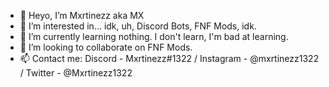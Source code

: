 - 👋 Heyo, I’m Mxrtinezz aka MX
- 👀 I’m interested in... idk, uh, Discord Bots, FNF Mods, idk.
- 🌱 I’m currently learning nothing. I don't learn, I'm bad at learning.
- 💞️ I’m looking to collaborate on FNF Mods.
- 📫 Contact me: Discord - Mxrtinezz#1322 / Instagram - @mxrtinezz1322 / Twitter - @Mxrtinezz1322

<!---
Mxrtinezz1322/Mxrtinezz1322 is a ✨ special ✨ repository because its `README.md` (this file) appears on your GitHub profile.
You can click the Preview link to take a look at your changes.
--->
